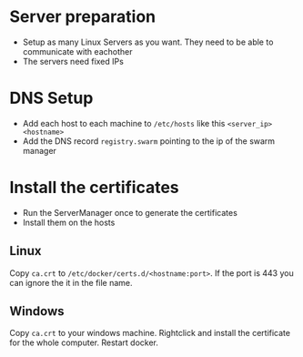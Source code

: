# Server preparation
- Setup as many Linux Servers as you want. They need to be able to communicate with eachother
- The servers need fixed IPs

# DNS Setup
- Add each host to each machine to `/etc/hosts` like this `<server_ip>  <hostname>`
- Add the DNS record `registry.swarm` pointing to the ip of the swarm manager

# Install the certificates
- Run the ServerManager once to generate the certificates
- Install them on the hosts

## Linux
Copy `ca.crt` to `/etc/docker/certs.d/<hostname:port>`.
If the port is 443 you can ignore the it in the file name.

## Windows
Copy `ca.crt` to your windows machine. Rightclick and install the certificate for the whole computer. Restart docker.
